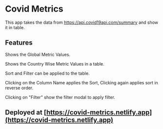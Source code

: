 # Covid Metrics

This app takes the data from https://api.covid19api.com/summary and show it in table.

## Features

Shows the Global Metric Values.

Shows the Country Wise Metric Values in a table.

Sort and Filter can be applied to the table.

Clicking on the Column Name applies the Sort, Clicking again applies sort in reverse order.

Clicking on "Filter" show the filter modal to apply filter.

## Deployed at [https://covid-metrics.netlify.app](https://covid-metrics.netlify.app)

